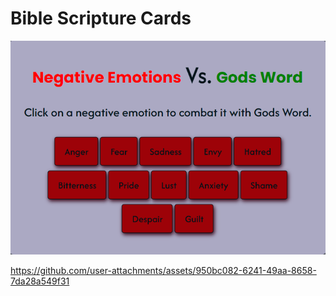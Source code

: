 # Bible Scripture Cards

![](demo/Bible-Scripture-Card-Demo-Picture.png)



https://github.com/user-attachments/assets/950bc082-6241-49aa-8658-7da28a549f31



